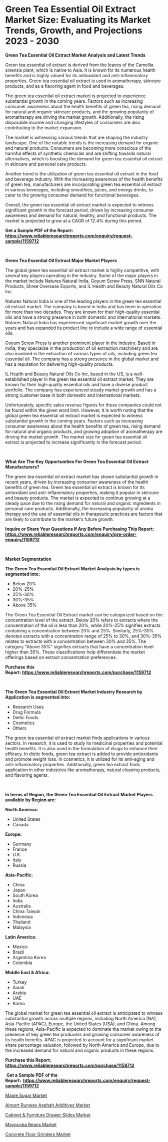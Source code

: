 <p><h1>Green Tea Essential Oil Extract Market Size: Evaluating its Market Trends, Growth, and Projections 2023 - 2030</h1></p><p><strong>Green Tea Essential Oil Extract Market Analysis and Latest Trends</strong></p>
<p><p>Green tea essential oil extract is derived from the leaves of the Camellia sinensis plant, which is native to Asia. It is known for its numerous health benefits and is highly valued for its antioxidant and anti-inflammatory properties. Green tea essential oil extract is used in aromatherapy, skincare products, and as a flavoring agent in food and beverages.</p><p>The green tea essential oil extract market is projected to experience substantial growth in the coming years. Factors such as increasing consumer awareness about the health benefits of green tea, rising demand for natural and organic skincare products, and the growing popularity of aromatherapy are driving the market growth. Additionally, the rising disposable income and changing lifestyles of consumers are also contributing to the market expansion.</p><p>The market is witnessing various trends that are shaping the industry landscape. One of the notable trends is the increasing demand for organic and natural products. Consumers are becoming more conscious of the harmful effects of synthetic chemicals and are shifting towards natural alternatives, which is boosting the demand for green tea essential oil extract in skincare and personal care products.</p><p>Another trend is the utilization of green tea essential oil extract in the food and beverage industry. With the increasing awareness of the health benefits of green tea, manufacturers are incorporating green tea essential oil extract in various beverages, including smoothies, juices, and energy drinks, to cater to the growing consumer demand for functional beverages.</p><p>Overall, the green tea essential oil extract market is expected to witness significant growth in the forecast period, driven by increasing consumer awareness and demand for natural, healthy, and functional products. The market is projected to grow at a CAGR of 12.4% during this period.</p></p>
<p><strong>Get a Sample PDF of the Report:&nbsp; <a href="https://www.reliableresearchreports.com/enquiry/request-sample/1159712">https://www.reliableresearchreports.com/enquiry/request-sample/1159712</a></strong></p>
<p>&nbsp;</p>
<p><strong>Green Tea Essential Oil Extract Major Market Players</strong></p>
<p><p>The global green tea essential oil extract market is highly competitive, with several key players operating in the industry. Some of the major players in the market include Natures Natural India, Goyum Screw Press, SNN Natural Products, Shree Overseas Exports, and IL Health and Beauty Natural Oils Co Inc.</p><p>Natures Natural India is one of the leading players in the green tea essential oil extract market. The company is based in India and has been in operation for more than two decades. They are known for their high-quality essential oils and have a strong presence in both domestic and international markets. Natures Natural India has experienced significant market growth over the years and has expanded its product line to include a wide range of essential oils.</p><p>Goyum Screw Press is another prominent player in the industry. Based in India, they specialize in the production of oil extraction machinery and are also involved in the extraction of various types of oils, including green tea essential oil. The company has a strong presence in the global market and has a reputation for delivering high-quality products.</p><p>IL Health and Beauty Natural Oils Co Inc, based in the US, is a well-established player in the green tea essential oil extract market. They are known for their high-quality essential oils and have a diverse product portfolio. The company has experienced steady market growth and has a strong customer base in both domestic and international markets.</p><p>Unfortunately, specific sales revenue figures for these companies could not be found within the given word limit. However, it is worth noting that the global green tea essential oil extract market is expected to witness substantial growth in the coming years. Factors such as increasing consumer awareness about the health benefits of green tea, rising demand for natural and organic products, and growing adoption of aromatherapy are driving the market growth. The market size for green tea essential oil extract is projected to increase significantly in the forecast period.</p></p>
<p>&nbsp;</p>
<p><strong>What Are The Key Opportunities For Green Tea Essential Oil Extract Manufacturers?</strong></p>
<p><p>The green tea essential oil extract market has shown substantial growth in recent years, driven by increasing consumer awareness of the health benefits of green tea. Green tea essential oil extract is known for its antioxidant and anti-inflammatory properties, making it popular in skincare and beauty products. The market is expected to continue growing at a steady pace due to the rising demand for natural and organic ingredients in personal care products. Additionally, the increasing popularity of aroma therapy and the use of essential oils in therapeutic practices are factors that are likely to contribute to the market's future growth.</p></p>
<p><strong>Inquire or Share Your Questions If Any Before Purchasing This Report: <a href="https://www.reliableresearchreports.com/enquiry/pre-order-enquiry/1159712">https://www.reliableresearchreports.com/enquiry/pre-order-enquiry/1159712</a></strong></p>
<p>&nbsp;</p>
<p><strong>Market Segmentation</strong></p>
<p><strong>The Green Tea Essential Oil Extract Market Analysis by types is segmented into:</strong></p>
<p><ul><li>Below 20%</li><li>20%-25%</li><li>25%-30%</li><li>30%-35%</li><li>Above 35%</li></ul></p>
<p><p>The Green Tea Essential Oil Extract market can be categorized based on the concentration level of the extract. Below 20% refers to extracts where the concentration of the oil is less than 20%, while 20%-25% signifies extracts containing a concentration between 20% and 25%. Similarly, 25%-30% denotes extracts with a concentration range of 25% to 30%, and 30%-35% relates to extracts with a concentration between 30% and 35%. The category "Above 35%" signifies extracts that have a concentration level higher than 35%. These classifications help differentiate the market offerings based on extract concentration preferences.</p></p>
<p><strong>Purchase this Report:&nbsp;<a href="https://www.reliableresearchreports.com/purchase/1159712">https://www.reliableresearchreports.com/purchase/1159712</a></strong></p>
<p>&nbsp;</p>
<p><strong>The Green Tea Essential Oil Extract Market Industry Research by Application is segmented into:</strong></p>
<p><ul><li>Research Uses</li><li>Drug Formula</li><li>Dietic Foods</li><li>Cosmetics</li><li>Others</li></ul></p>
<p><p>The green tea essential oil extract market finds applications in various sectors. In research, it is used to study its medicinal properties and potential health benefits. It is also used in the formulation of drugs to enhance their efficacy. In dietic foods, green tea extract is added to provide antioxidants and promote weight loss. In cosmetics, it is utilized for its anti-aging and anti-inflammatory properties. Additionally, green tea extract finds application in other industries like aromatherapy, natural cleaning products, and flavoring agents.</p></p>
<p>&nbsp;</p>
<p><strong>In terms of Region, the Green Tea Essential Oil Extract Market Players available by Region are:</strong></p>
<p>
    <p> <strong> North America: </strong>
        <ul>
            <li>United States</li>
            <li>Canada</li>
        </ul>
        </p> 
    <p> <strong> Europe: </strong>
        <ul>
            <li>Germany</li>
            <li>France</li>
            <li>U.K.</li>
            <li>Italy</li>
            <li>Russia</li>
        </ul>
        </p> 
    <p> <strong> Asia-Pacific: </strong>
        <ul>
            <li>China</li>
            <li>Japan</li>
            <li>South Korea</li>
            <li>India</li>
            <li>Australia</li>
            <li>China Taiwan</li>
            <li>Indonesia</li>
            <li>Thailand</li>
            <li>Malaysia</li>
        </ul>
        </p> 
    <p> <strong> Latin America: </strong>
        <ul>
            <li>Mexico</li>
            <li>Brazil</li>
            <li>Argentina Korea</li>
            <li>Colombia</li>
        </ul>
        </p> 
    <p> <strong> Middle East & Africa: </strong>
        <ul>
            <li>Turkey</li>
            <li>Saudi</li>
            <li>Arabia</li>
            <li>UAE</li>
            <li>Korea</li>
        </ul>
    </p>
    </p>
<p><p>The global market for green tea essential oil extract is anticipated to witness substantial growth across multiple regions, including North America (NA), Asia-Pacific (APAC), Europe, the United States (USA), and China. Among these regions, Asia-Pacific is expected to dominate the market owing to the presence of key green tea producers and growing consumer awareness of its health benefits. APAC is projected to account for a significant market share percentage valuation, followed by North America and Europe, due to the increased demand for natural and organic products in these regions.</p></p>
<p><strong>Purchase this Report: <a href="https://www.reliableresearchreports.com/purchase/1159712">https://www.reliableresearchreports.com/purchase/1159712</a></strong></p>
<p>&nbsp;<strong>Get a Sample PDF of the Report:&nbsp;&nbsp;<a href="https://www.reliableresearchreports.com/enquiry/request-sample/1159712">https://www.reliableresearchreports.com/enquiry/request-sample/1159712</a></strong></p>
<p><strong></strong></p>
<p><p><a href="https://www.linkedin.com/pulse/maple-sugar-market-share-amp-new-trends-analysis-report-type-mzbbe/">Maple Sugar Market</a></p><p><a href="https://github.com/CliffMedina6/Market-Research-Report-List-1/blob/main/airport-runway-asphalt-additives-market.md">Airport Runway Asphalt Additives Market</a></p><p><a href="https://medium.com/@jensenklein/cabinet-amp-furniture-drawer-slides-market-size-growth-forecast-2023-2030-80aac8e2e767">Cabinet & Furniture Drawer Slides Market</a></p><p><a href="https://www.linkedin.com/pulse/mayocoba-beans-market-share-amp-new-trends-analysis-report-fdthe/">Mayocoba Beans Market</a></p><p><a href="https://medium.com/@half.skull.am/concrete-floor-grinders-market-size-growth-forecast-2023-2030-74cb48fb685a">Concrete Floor Grinders Market</a></p></p>